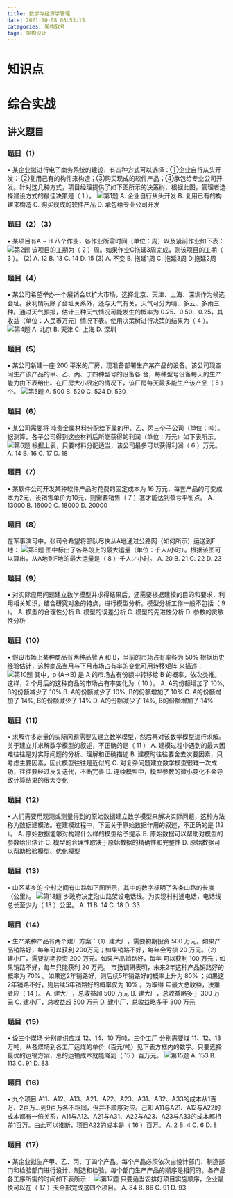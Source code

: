 ```yaml
---
title: 数学与经济学管理
date: 2021-10-08 08:53:15
categories: 架构软考
tags: 架构设计
---
```



# 知识点

<!--more-->

# 综合实战
## 讲义题目
### 题目（1）
• 某企业拟进行电子商务系统的建设，有四种方式可以选择：①企业自行从头开发： ②复用己有的构件来构造；③购买现成的软件产品；④承包给专业公司开发。针对这几种方式，项目经理提供了如下图所示的决策树，根据此图，管理者选择建设方式的最佳决策是（ 1 ）。
![第1题](/images/系统架构师/数学与经济管理-第1题.png)
A. 企业自行从头开发
B. 复用已有的构建来构造
C. 购买现成的软件产品
D. 承包给专业公司开发

### 题目（2）（3）
• 某项目有A ~ H 八个作业，各作业所需时间（单位：周）以及紧前作业如下表：
![第2题](/images/系统架构师/数学与经济管理-第2题.png)
该项目的工期为（ 2 ）周。如果作业C拖延3周完成，则该项目的工期（ 3 ）。
(2) A. 12       B. 13       C. 14       D. 15 
(3) A. 不变     B. 拖延1周     C. 拖延3周       D.拖延2周

### 题目（4）
• 某公司希望举办一个展销会以扩大市场，选择北京、天津、上海、深圳作为候选会址。获利情况除了会址关系外，还与天气有关。天气可分为晴、多云、多雨三种。通过天气预报，估计三种天气情况可能发生的概率为 0.25、0.50、0.25，其收益（单位：人民币万元）情况下表。使用决策树进行决策的结果为（ 4 ）。
![第4题](/images/系统架构师/数学与经济管理-第4题.png)
A. 北京     B. 天津     C. 上海     D. 深圳

### 题目（5）
• 某公司新建一座 200 平米的厂房，现准备部署生产某产品的设备。该公司现空闲生产该产品的甲、乙、丙、丁四种型号的设备各 台，每种型号设备每天的生产能力由下表给出。在厂房大小限定的情况下，该厂房每天最多能生产该产品（ 5 ）个。
![第5题](/images/系统架构师/数学与经济管理-第5题.png)
A. 500      B. 520      C. 524      D. 530 

### 题目（6）
• 某公司需要将 吨贵金属材料分配给下属的甲、乙、丙三个子公司（单位：吨）。据测算，各子公司得到这些材料后所能获得的利润（单位：万元）如下表所示。
![第6题](/images/系统架构师/数学与经济管理-第6题.png)
根据上表，只要材料分配适当，该公司最多可以获得利润（ 6 ）万元。
A. 14       B. 16       C. 17       D. 18 

### 题目（7）
• 某软件公司开发某种软件产品时花费的固定成本为 16 万元，每套产品的可变成本为2元，设销售单价为10元，则需要销售（ 7 ）套才能达到盈亏平衡点。
A. 13000        B. 16000        C. 18000        D. 20000

### 题目（8）
在军事演习中，张司令希望将部队尽快从A地通过公路网（如何所示）运送到F地：
![第8题](/images/系统架构师/数学与经济管理-第8题.png)
图中标出了各路段上的最大运量（单位：千人/小时）。根据该图可以算出，从A地到F地的最大运量是（ 8 ）千人／小时。
A. 20       B. 21       C. 22       D. 23

### 题目（9）
• 对实际应用问题建立数学模型并求得结果后，还需要根据建模的目的和要求，利用相关知识，结合研究对象的特点，进行模型分析。模型分析工作一般不包括（ 9 ）。
A. 模型的合理性分析 
B. 模型的误差分析
C. 模型的先进性分析 
D. 参数的灵敏性分析

### 题目（10）
• 假设市场上某种商品有两种品牌 A 和 B，当前的市场占有率各为 50% 根据历史经验估计，这种商品当月与下月市场占有率的变化可用转移矩阵 来描述：
![第10题](/images/系统架构师/数学与经济管理-第10题.png)
其中，p (A->B) 是 A 的市场占有份额中转移给 B 的概率，依次类推。这样，2 个月后的这种商品的市场占有率变化为（ 10 ）。
A. A的份额增加了 10%, B的份额减少了 10%
B. A的份额减少了 10%, B的份额增加了 10%
C. A的份额增加了 14%, B的份额减少了 14%
D. A的份额减少了 14%, B的份额增加了 14%

### 题目（11）
• 求解许多定量的实际问题需要先建立数学模型，然后再对该数学模型进行求解。关于建立并求解数学模型的叙述，不正确的是（ 11 ）
A. 建模过程中遇到的最大困难往往是对实际问题的分析、理解和正确描述
B. 建模时往往要舍去次要因素，只考虑主要因素，因此模型往往是近似的
C. 对复杂问题建立数学模型很难一次成功，往往要经过反复迭代，不断完善
D. 连续模型中，模型参数的微小变化不会导致计算结果的很大变化

### 题目（12）
• 人们需要用观测或测量得到的原始数据建立数学模型来解决实际问题，这种方法称为数据建模法。在建模过程中，下面关于原始数据作用的叙述，不正确的是 (12 ）。
A. 原始数据能够对构建什么样的模型给予提示
B. 原始数据可以帮助对模型的参数给出估计
C. 模型的合理性取决于原始数据的精确性和完整性
D. 原始数据可以帮助检验模型、优化模型

### 题目（13）
• 山区某乡的 个村之间有山路如下图所示，其中的数字标明了各条山路的长度（公里）。
![第13题](/images/系统架构师/数学与经济管理-第13题.png)
乡政府决定沿山路架设电话线。为实现村村通电话，电话线总长至少为（ 13 ）公里。
A. 11       B. 14       C. 18       D. 33 

### 题目（14）
• 生产某种产品有两个建厂方案：（1）建大厂，需要初期投资 500 万元。如果产品销路好，每年可以获利 200万元；如果销路不好，每年会亏损 20 万元。（2）建小厂，需要初期投资 200 万元。如果产品销路好，每年
可以获利 100 万元；如果销路不好，每年只能获利 20 万元。
市扬调研表明，未来2年这种产品销路好的概率为 70% 。如果这2年销路好，则后续5年销路好的概率上升为 80% ；如果这2年销路不好，则后续5年销路好的概率仅为 10% 。为取得 年最大总收益，决策者应（ 14 ）。
A. 建大厂，总收益超 500 万元 
B. 建大厂，总收益略多于 300 万元
C. 建小厂，总收益超 500 万元 
D. 建小厂，总收益略多于 300 万元

### 题目（15）
• 设三个煤场 分别能供应煤 12、14、10 万吨，三个工厂 分别需要煤 11、12、13 万吨，从各煤场到各工厂运煤的单价（百元/吨）见下表方框内的数字。只要选择最优的运输方案，总的运输成本就能降到（ 15 ）百万元。
![第15题](/images/系统架构师/数学与经济管理-第15题.png)
A. 153      B. 113      C. 91       D. 83 

### 题目（16）
• 九个项目 A11、A12、A13、A21、A22、A23、A31、A32、A33的成本从1百万、2百万...到9百万各不相同，但并不顺序对应。己知 A11与A21、A12与A22的成本都有一倍关系，A11与A12、A21与A31、A22与A23、A23与A33的成本都相差1百万。由此可以推断，项目A22的成本是（ 16 ）百万。
A. 2        B. 4        C. 6        D. 8 

### 题目（17）
• 某企业拟生产甲、乙、丙、丁四个产品。每个产品必须依次由设计部门、制造部门和检验部门进行设计、制造和检验，每个部门生产产品的顺序是相同的。各产品各工序所需的时间如下表所示：
![第17题](/images/系统架构师/数学与经济管理-第17题.png)
只要适当安排好项目实施顺序，企业最快可以在（ 17 ）天全部完成这四个项目。
A. 84       B. 86       C. 91       D. 93 